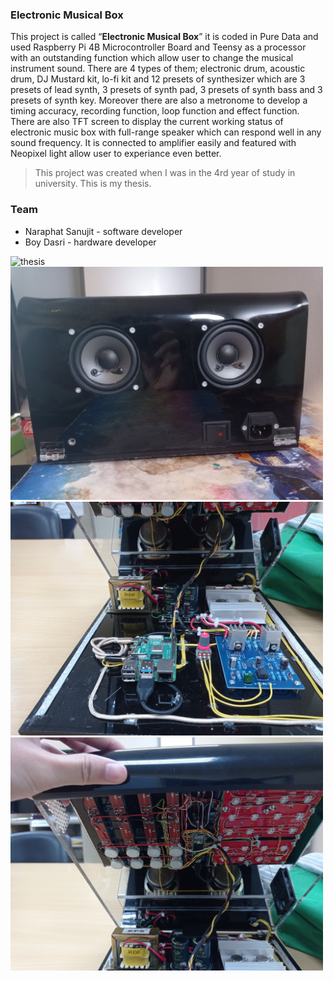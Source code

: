 ### **Electronic Musical Box** 
This project is called “**Electronic Musical Box**” it is coded in Pure Data and used Raspberry Pi 4B Microcontroller Board and Teensy as a processor with an outstanding function which allow user to change the musical instrument sound. There are 4 types of them; electronic drum, acoustic drum, DJ Mustard kit, lo-fi kit and 12 presets of synthesizer which are 3 presets of lead synth, 3 presets of synth pad, 3 presets of synth bass and 3 presets of synth key. Moreover there are also a metronome to develop a timing accuracy, recording function, loop function and effect function. There are also TFT screen to display the current working status of electronic music box with full-range speaker which can respond well in any sound frequency. It is connected to amplifier easily and featured with Neopixel light allow user to experiance even better.

> This project was created when I was in the 4rd year of study in university.
> This is my thesis.

### Team

- Naraphat Sanujit - software developer
- Boy Dasri - hardware developer


<img src="/picture/project-pic.JPG" alt="thesis" width="500">
<img src="/picture/back-view.jpg" alt="thesis" width="500">
<img src="/picture/bottom-circuit.jpg" alt="thesis" width="500">
<img src="/picture/top-circuit.jpg" alt="thesis" width="500">